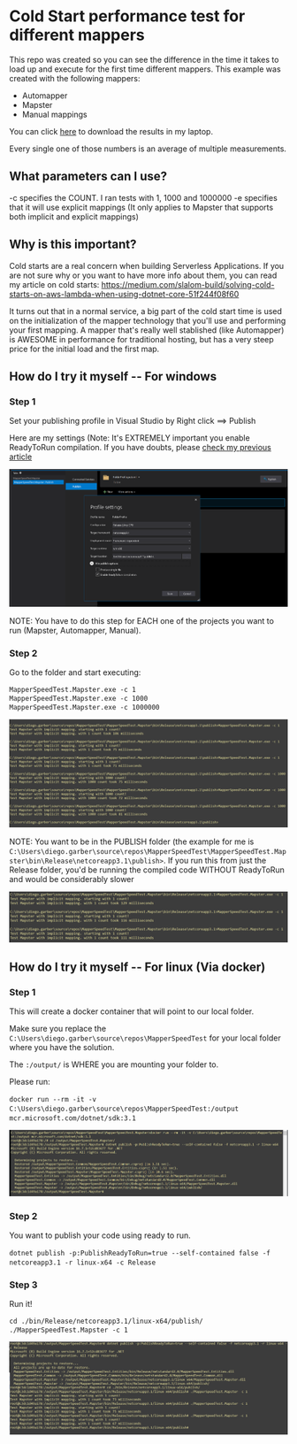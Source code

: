 # Cold Start performance test for different mappers

This repo was created so you can see the difference in the time it takes to load up and execute for the first time different mappers.
This example was created with the following mappers:
* Automapper
* Mapster
* Manual mappings

You can click [here](https://github.com/polgaro/MapperSpeedTest/blob/master/measurements.xlsx) to download the results in my laptop.

Every single one of those numbers is an average of multiple measurements.

## What parameters can I use?
-c specifies the COUNT. I ran tests with 1, 1000 and 1000000
-e specifies that it will use explicit mappings (It only applies to Mapster that supports both implicit and explicit mappings)

## Why is this important?
Cold starts are a real concern when building Serverless Applications.
If you are not sure why or you want to have more info about them, you can read my article on cold starts:
https://medium.com/slalom-build/solving-cold-starts-on-aws-lambda-when-using-dotnet-core-51f244f08f60

It turns out that in a normal service, a big part of the cold start time is used on the initialization of the mapper technology that you'll use and performing your first mapping.
A mapper that's really well stablished (like Automapper) is AWESOME in performance for traditional hosting, but has a very steep price for the initial load and the first map.

## How do I try it myself -- For windows

### Step 1
Set your publishing profile in Visual Studio by Right click ==> Publish

Here are my settings (Note: It's EXTREMELY important you enable ReadyToRun compilation. If you have doubts, please [check my previous article](https://medium.com/slalom-build/solving-cold-starts-on-aws-lambda-when-using-dotnet-core-51f244f08f60)

![Image for post](https://github.com/polgaro/MapperSpeedTest/blob/master/Screenshots/VisualStudioPublishProfile.PNG)

NOTE: You have to do this step for EACH one of the projects you want to run (Mapster, Automapper, Manual).

### Step 2
Go to the folder and start executing:

```
MapperSpeedTest.Mapster.exe -c 1
MapperSpeedTest.Mapster.exe -c 1000
MapperSpeedTest.Mapster.exe -c 1000000
```

![Image for post](https://github.com/polgaro/MapperSpeedTest/blob/master/Screenshots/WindowsConsole.PNG)

NOTE: You want to be in the PUBLISH folder (the example for me is `C:\Users\diego.garber\source\repos\MapperSpeedTest\MapperSpeedTest.Mapster\bin\Release\netcoreapp3.1\publish>`. If you run this from just the Release folder, you'd be running the compiled code WITHOUT ReadyToRun and would be considerably slower

![Image for post](https://github.com/polgaro/MapperSpeedTest/blob/master/Screenshots/WindowsConsoleWrongFolder.PNG)

## How do I try it myself -- For linux (Via docker)

### Step 1
This will create a docker container that will point to our local folder.

Make sure you replace the `C:\Users\diego.garber\source\repos\MapperSpeedTest` for your local folder where you have the solution.

The `:/output/` is WHERE you are mounting your folder to.

Please run:

`docker run --rm -it -v C:\Users\diego.garber\source\repos\MapperSpeedTest:/output mcr.microsoft.com/dotnet/sdk:3.1`

![Image for post](https://github.com/polgaro/MapperSpeedTest/blob/master/Screenshots/DockerStarting.PNG)

### Step 2
You want to publish your code using ready to run.

`dotnet publish -p:PublishReadyToRun=true --self-contained false -f netcoreapp3.1 -r linux-x64 -c Release`

### Step 3
Run it!
```
cd ./bin/Release/netcoreapp3.1/linux-x64/publish/
./MapperSpeedTest.Mapster -c 1
```

![Image for post](https://github.com/polgaro/MapperSpeedTest/blob/master/Screenshots/DockerRunning.PNG)
